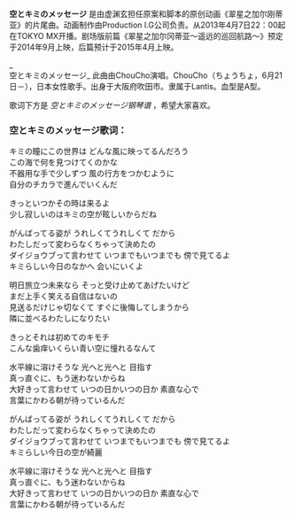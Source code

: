 

**空とキミのメッセージ** 是由虚渊玄担任原案和脚本的原创动画《翠星之加尔刚蒂亚》的片尾曲。动画制作由Production
I.G公司负责。从2013年4月7日22：00起在TOKYO
MX开播。剧场版前篇《翠星之加尔冈蒂亚～遥远的巡回航路～》预定于2014年9月上映，后篇预计于2015年4月上映。

_  
空とキミのメッセージ_
此曲由ChouCho演唱。ChouCho（ちょうちょ，6月21日－），日本女性歌手。出身于大阪府吹田市。隶属于Lantis。血型是A型。

  
歌词下方是 _空とキミのメッセージ钢琴谱_ ，希望大家喜欢。

### 空とキミのメッセージ歌词：

キミの瞳にこの世界は どんな風に映ってるんだろう  
この海で何を見つけてくのかな  
不器用な手で少しずつ 風の行方をつかむように  
自分のチカラで進んでいくんだ

きっといつかその時は来るよ  
少し寂しいのはキミの空が眩しいからだね

がんばってる姿が うれしくてうれしくて だから  
わたしだって変わらなくちゃって決めたの  
ダイジョウブって言わせて いつまでもいつまでも 傍で見てるよ  
キミらしい今日のなかへ 会いにいくよ

明日旅立つ未来なら そっと受け止めてあげたいけど  
まだ上手く笑える自信はないの  
見送るだけじゃ切なくて すぐに後悔してしまうから  
隣に並べるわたしになりたい

きっとそれは初めてのキモチ  
こんな歯痒いくらい青い空に憧れるなんて

水平線に溶けそうな 光へと光へと 目指す  
真っ直ぐに、もう迷わないからね  
大好きって言わせて いつの日かいつの日か 素直な心で  
言葉にかわる朝が待っているんだ

がんばってる姿が うれしくてうれしくて だから  
わたしだって変わらなくちゃって決めたの  
ダイジョウブって言わせて いつまでもいつまでも 傍で見てるよ  
キミらしい今日の空が綺麗

水平線に溶けそうな 光へと光へと 目指す  
真っ直ぐに、もう迷わないからね  
大好きって言わせて いつの日かいつの日か 素直な心で  
言葉にかわる朝が待っているんだ

